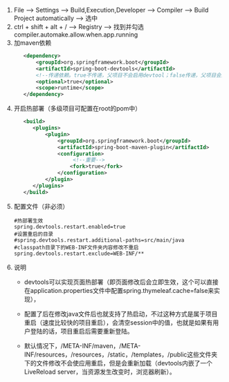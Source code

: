 1. File --> Settings --> Build,Execution,Developer --> Compiler --> Build Project automatically --> 选中
2. ctrl + shift + alt + / --> Registry --> 找到并勾选compiler.automake.allow.when.app.running
3. 加maven依赖
    ```xml
       <dependency>
           <groupId>org.springframework.boot</groupId>
           <artifactId>spring-boot-devtools</artifactId>
           <!--传递依赖。true不传递，父项目不会启用devtool；false传递，父项目会启用devtool-->
           <optional>true</optional>
           <scope>runtime</scope>
       </dependency>
    ```
4. 开启热部署（多级项目可配置在root的pom中）
    ```xml
       <build>
          <plugins>
              <plugin>
                  <groupId>org.springframework.boot</groupId>
                  <artifactId>spring-boot-maven-plugin</artifactId>
                  <configuration>
                       <!--重要-->
                      <fork>true</fork>
                  </configuration>
              </plugin>
          </plugins>
       </build>
    ```
5. 配置文件（非必须）
    ```properties
    #热部署生效
    spring.devtools.restart.enabled=true
    #设置重启的目录
    #spring.devtools.restart.additional-paths=src/main/java
    #classpath目录下的WEB-INF文件夹内容修改不重启
    spring.devtools.restart.exclude=WEB-INF/**
    ```
6. 说明
   + devtools可以实现页面热部署（即页面修改后会立即生效，这个可以直接在application.properties文件中配置spring.thymeleaf.cache=false来实现），

   + 配置了后在修改java文件后也就支持了热启动，不过这种方式是属于项目重启（速度比较快的项目重启），会清空session中的值，也就是如果有用户登陆的话，项目重启后需要重新登陆。
   
   + 默认情况下，/META-INF/maven，/META-INF/resources，/resources，/static，/templates，/public这些文件夹下的文件修改不会使应用重启，但是会重新加载（devtools内嵌了一个LiveReload server，当资源发生改变时，浏览器刷新）。